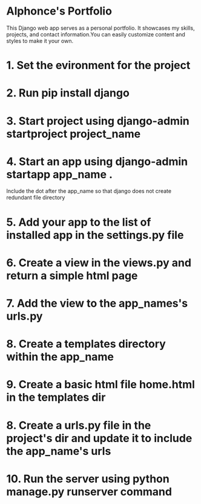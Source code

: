 # Alphonce's Portfolio

This Django web app serves as a personal portfolio. It showcases my skills, projects, and contact information.You can easily customize content and styles to make it your own.

# 1. Set the evironment for the project
# 2. Run pip install django
# 3. Start project using django-admin startproject project_name
# 4. Start an app using django-admin startapp app_name . 
Include the dot after the app_name so that django does not create redundant file directory
# 5. Add your app to the list of installed app in the settings.py file
# 6. Create a view in the views.py and return a simple html page
# 7. Add the view to the app_names's urls.py
# 8. Create a templates directory within the app_name
# 9. Create a basic html file home.html in the templates dir
# 8. Create a urls.py file in the project's dir and update it to include the app_name's urls
# 10. Run the server using python manage.py runserver command

